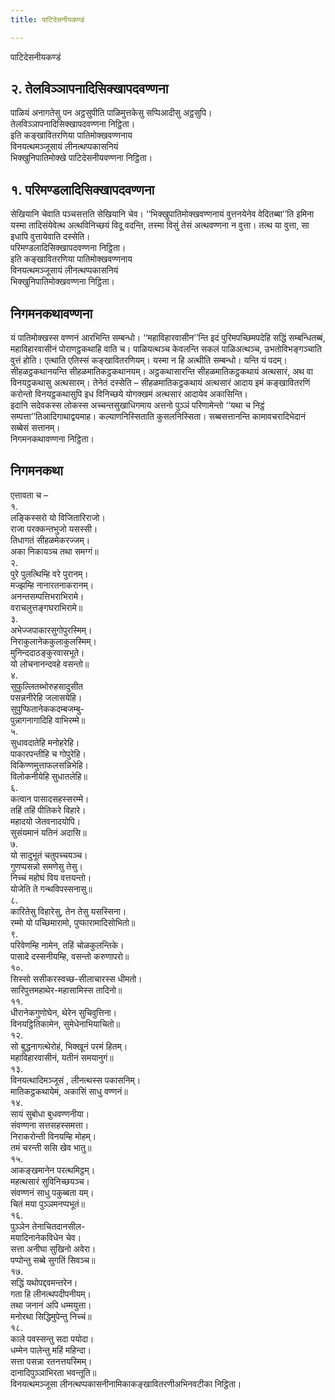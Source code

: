 ```yaml
---
title: पाटिदेसनीयकण्डं

---
```

पाटिदेसनीयकण्डं  


## २. तेलविञ्ञापनादिसिक्खापदवण्णना

पाळियं अनागतेसु पन अट्ठसुपीति पाळिमुत्तकेसु सप्पिआदीसु अट्ठसुपि।  
तेलविञ्ञापनादिसिक्खापदवण्णना निट्ठिता।  
इति कङ्खावितरणिया पातिमोक्खवण्णनाय  
विनयत्थमञ्जूसायं लीनत्थप्पकासनियं  
भिक्खुनिपातिमोक्खे पाटिदेसनीयवण्णना निट्ठिता।  


## १. परिमण्डलादिसिक्खापदवण्णना

सेखियानि चेवाति पञ्चसत्तति सेखियानि चेव। ‘‘भिक्खुपातिमोक्खवण्णनायं वुत्तनयेनेव वेदितब्बा’’ति इमिना यस्मा तादिसंयेवेत्थ अत्थविनिच्छयं विदू वदन्ति, तस्मा विसुं तेसं अत्थवण्णना न वुत्ता। तत्थ या वुत्ता, सा इधापि वुत्तायेवाति दस्सेति।  
परिमण्डलादिसिक्खापदवण्णना निट्ठिता।  
इति कङ्खावितरणिया पातिमोक्खवण्णनाय  
विनयत्थमञ्जूसायं लीनत्थप्पकासनियं  
भिक्खुनिपातिमोक्खवण्णना निट्ठिता।  


## निगमनकथावण्णना

यं पातिमोक्खस्स वण्णनं आरभिन्ति सम्बन्धो। ‘‘महाविहारवासीन’’न्ति इदं पुरिमपच्छिमपदेहि सद्धिं सम्बन्धितब्बं, महाविहारवासीनं पोराणट्ठकथाहि वाति च। पाळियत्थञ्च केवलन्ति सकलं पाळिअत्थञ्च, उभतोविभङ्गञ्चाति वुत्तं होति। एत्थाति एतिस्सं कङ्खावितरणियम्। यस्मा न हि अत्थीति सम्बन्धो। यन्ति यं पदम्। सीहळट्ठकथानयन्ति सीहळमातिकट्ठकथानयम्। अट्ठकथासारन्ति सीहळमातिकट्ठकथायं अत्थसारं, अथ वा विनयट्ठकथासु अत्थसारम्। तेनेतं दस्सेति – सीहळमातिकट्ठकथायं अत्थसारं आदाय इमं कङ्खावितरणिं करोन्तो विनयट्ठकथासुपि इध विनिच्छये योगक्खमं अत्थसारं आदायेव अकासिन्ति।  
इदानि सदेवकस्स लोकस्स अच्चन्तसुखाधिगमाय अत्तनो पुञ्ञं परिणामेन्तो ‘‘यथा च निट्ठं सम्पत्ता’’तिआदिगाथाद्वयमाह। कल्याणनिस्सिताति कुसलनिस्सिता। सब्बसत्तानन्ति कामावचरादिभेदानं सब्बेसं सत्तानम्।  
निगमनकथावण्णना निट्ठिता।  


## निगमनकथा

एत्तावता च –  
१.  
लङ्किस्सरो यो विजितारिराजो।  
राजा परक्कन्तभुजो यसस्सी।  
तिधागतं सीहळमेकरज्जम्।  
अका निकायञ्च तथा समग्गं॥  
२.  
पुरे पुलत्थिम्हि वरे पुरानम्।  
मज्झम्हि नानारतनाकरानम्।  
अनन्तसम्पत्तिभराभिरामे।  
वराचलुत्तङ्गघराभिरामे॥  
३.  
अभेज्जपाकारसुगोपुरस्मिम्।  
निराकुलानेककुलाकुलस्मिम्।  
मुनिन्ददाठङ्कुरवासभूते।  
यो लोचनानन्दवहे वसन्तो॥  
४.  
सुफुल्लितब्भोरुहसादुसीत  
पसन्ननीरेहि जलासयेहि।  
सुपुप्फितानेककदम्बजम्बु-  
पुन्नागनागादिहि वाभिरम्मे॥  
५.  
सुधावदातेहि मनोहरेहि।  
पाकारपन्तीहि च गोपुरेहि।  
विकिण्णमुत्ताफलसन्निभेहि।  
विलोकनीयेहि सुधातलेहि॥  
६.  
कत्वान पासादसहस्सरम्मे।  
तहिं तहिं पीतिकरे विहारे।  
महादयो जेतवनादयोपि।  
सुसंयमानं यतिनं अदासि॥  
७.  
यो सादुभूतं चतुपच्चयञ्च।  
गुणप्पसन्नो समणेसु तेसु।  
निच्चं महोघं विय वत्तयन्तो।  
योजेति ते गन्थविपस्सनासु॥  
८.  
कारितेसु विहारेसु, तेन तेसु यसस्सिना।  
रम्मो यो पच्छिमारामो, पुप्फारामादिसोभितो॥  
९.  
परिवेणम्हि नामेन, तहिं चोळकुलन्तिके।  
पासादे दस्सनीयम्हि, वसन्तो करुणापरो॥  
१०.  
सिस्सो ससीकरस्वच्छ-सीलाचारस्स धीमतो।  
सारिपुत्तमहाथेर-महासामिस्स तादिनो॥  
११.  
धीरानेकगुणोघेन, थेरेन सुचिवुत्तिना।  
विनयट्ठितिकामेन, सुमेधेनाभियाचितो॥  
१२.  
सो बुद्धनागत्थेरोहं, भिक्खूनं परमं हितम्।  
महाविहारवासीनं, यतीनं समयानुगं॥  
१३.  
विनयत्थादिमञ्जूसं , लीनत्थस्स पकासनिम्।  
मातिकट्ठकथायेमं, अकासिं साधु वण्णनं॥  
१४.  
सायं सुबोधा बुधवण्णनीया।  
संवण्णना सत्तसहस्समत्ता।  
निराकरोन्ती विनयम्हि मोहम्।  
तमं चरन्ती ससि खेव भातु॥  
१५.  
आकङ्खमानेन परत्थमिट्ठम्।  
महत्थसारं सुविनिच्छयञ्च।  
संवण्णनं साधु पकुब्बता यम्।  
चितं मया पुञ्ञमनप्पभूतं॥  
१६.  
पुञ्ञेन तेनाचितदानसील-  
मयादिनानेकविधेन चेव।  
सत्ता अनीघा सुखिनो अवेरा।  
पप्पोन्तु सब्बे सुगतिं सिवञ्च॥  
१७.  
सद्धिं यथोपद्दवमन्तरेन।  
गता हि लीनत्थपदीपनीयम्।  
तथा जनानं अपि धम्मयुत्ता।  
मनोरथा सिद्धिमुपेन्तु निच्चं॥  
१८.  
काले पवस्सन्तु सदा पयोदा।  
धम्मेन पालेन्तु महिं महिन्दा।  
सत्ता पसन्ना रतनत्तयस्मिम्।  
दानादिपुञ्ञाभिरता भवन्तूति॥  
विनयत्थमञ्जूसा लीनत्थप्पकासनीनामिकाकङ्खावितरणीअभिनवटीका निट्ठिता।  